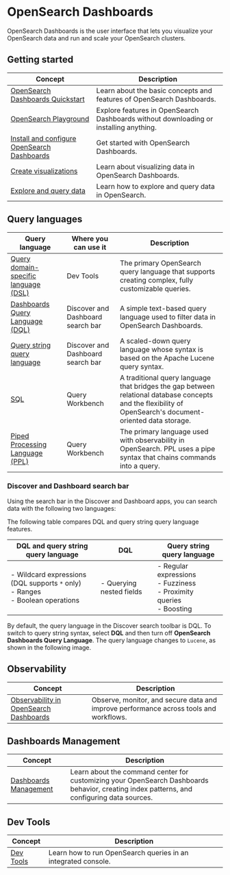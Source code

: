 # OpenSearch Dashboards

OpenSearch Dashboards is the user interface that lets you visualize your OpenSearch data and run and scale your OpenSearch clusters.

## Getting started

| Concept | Description |
|---------|-------------|
| [OpenSearch Dashboards Quickstart](https://opensearch.org/docs/latest/dashboards/quickstart/) | Learn about the basic concepts and features of OpenSearch Dashboards. |
| [OpenSearch Playground](https://playground.opensearch.org/app/home#/) | Explore features in OpenSearch Dashboards without downloading or installing anything. |
| [Install and configure OpenSearch Dashboards](https://opensearch.org/docs/latest/install-and-configure/install-dashboards/index/) | Get started with OpenSearch Dashboards. |
| [Create visualizations](https://opensearch.org/docs/latest/dashboards/visualize/viz-index/) | Learn about visualizing data in OpenSearch Dashboards. |
| [Explore and query data](https://opensearch.org/docs/latest/dashboards/discover/index-discover/) | Learn how to explore and query data in OpenSearch. |

## Query languages

| Query language | Where you can use it | Description |
|----------------|----------------------|-------------|
| [Query domain-specific language (DSL)](https://opensearch.org/docs/latest/opensearch/query-dsl/index/) | Dev Tools | The primary OpenSearch query language that supports creating complex, fully customizable queries. |
| [Dashboards Query Language (DQL)](https://opensearch.org/docs/latest/dashboards/discover/dql/) | Discover and Dashboard search bar | A simple text-based query language used to filter data in OpenSearch Dashboards. |
| [Query string query language](https://opensearch.org/docs/latest/query-dsl/full-text/query-string/) | Discover and Dashboard search bar | A scaled-down query language whose syntax is based on the Apache Lucene query syntax. |
| [SQL](https://opensearch.org/docs/latest/search-plugins/sql/index/) | Query Workbench | A traditional query language that bridges the gap between relational database concepts and the flexibility of OpenSearch's document-oriented data storage. |
| [Piped Processing Language (PPL)](https://opensearch.org/docs/latest/search-plugins/sql/ppl/index/) | Query Workbench | The primary language used with observability in OpenSearch. PPL uses a pipe syntax that chains commands into a query. |

### Discover and Dashboard search bar

Using the search bar in the Discover and Dashboard apps, you can search data with the following two languages:

The following table compares DQL and query string query language features.

| DQL and query string query language | DQL | Query string query language |
|-------------------------------------|-----|---------------------------|
| - Wildcard expressions (DQL supports `*` only)<br>- Ranges<br>- Boolean operations | - Querying nested fields | - Regular expressions<br>- Fuzziness<br>- Proximity queries<br>- Boosting |

By default, the query language in the Discover search toolbar is DQL. To switch to query string syntax, select **DQL** and then turn off **OpenSearch Dashboards Query Language**. The query language changes to `Lucene`, as shown in the following image.

## Observability

| Concept | Description |
|---------|-------------|
| [Observability in OpenSearch Dashboards](https://opensearch.org/docs/latest/observability/index/) | Observe, monitor, and secure data and improve performance across tools and workflows. |

## Dashboards Management

| Concept | Description |
|---------|-------------|
| [Dashboards Management](https://opensearch.org/docs/latest/dashboards/management/index/) | Learn about the command center for customizing your OpenSearch Dashboards behavior, creating index patterns, and configuring data sources. |

## Dev Tools

| Concept | Description |
|---------|-------------|
| [Dev Tools](https://opensearch.org/docs/latest/dashboards/dev-tools/index/) | Learn how to run OpenSearch queries in an integrated console. |